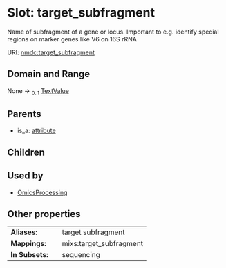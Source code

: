 
# Slot: target_subfragment


Name of subfragment of a gene or locus. Important to e.g. identify special regions on marker genes like V6 on 16S rRNA

URI: [nmdc:target_subfragment](https://microbiomedata/meta/target_subfragment)


## Domain and Range

None &#8594;  <sub>0..1</sub> [TextValue](TextValue.md)

## Parents

 *  is_a: [attribute](attribute.md)

## Children


## Used by

 * [OmicsProcessing](OmicsProcessing.md)

## Other properties

|  |  |  |
| --- | --- | --- |
| **Aliases:** | | target subfragment |
| **Mappings:** | | mixs:target_subfragment |
| **In Subsets:** | | sequencing |

